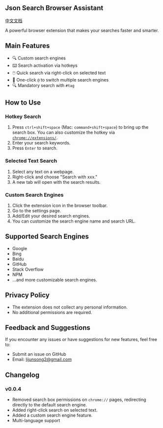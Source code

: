 ## Json Search Browser Assistant

[中文文档](https://github.com/JsonLee12138/json-search-extends/README.md)

A powerful browser extension that makes your searches faster and smarter.

## Main Features

- 🔍 Custom search engines
- ⌨️ Search activation via hotkeys
- 🖱️ Quick search via right-click on selected text
- 🎯 One-click `@` to switch multiple search engines
- 🔍 Mandatory search with `#tag`

## How to Use

### Hotkey Search

1. Press `ctrl+shift+space` (Mac: `command+shift+space`) to bring up the search box. You can also customize the hotkey via [`chrome://extensions/`](chrome://extensions/).
2. Enter your search keywords.
3. Press `Enter` to search.

### Selected Text Search

1. Select any text on a webpage.
2. Right-click and choose "Search with xxx."
3. A new tab will open with the search results.

### Custom Search Engines

1. Click the extension icon in the browser toolbar.
2. Go to the settings page.
3. Add/Edit your desired search engines.
4. You can customize the search engine name and search URL.

## Supported Search Engines

- Google
- Bing
- Baidu
- GitHub
- Stack Overflow
- NPM
- ...and more customizable search engines.

## Privacy Policy

- The extension does not collect any personal information.
- No additional permissions are required.

## Feedback and Suggestions

If you encounter any issues or have suggestions for new features, feel free to:

- Submit an issue on GitHub
- Email: lijunsong2@gmail.com

## Changelog

### v0.0.4
- Removed search box permissions on `chrome://` pages, redirecting directly to the default search engine.
- Added right-click search on selected text.
- Added a custom search engine feature.
- Multi-language support
